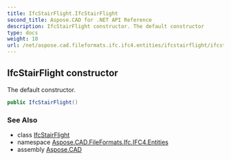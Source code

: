 ```yaml
---
title: IfcStairFlight.IfcStairFlight
second_title: Aspose.CAD for .NET API Reference
description: IfcStairFlight constructor. The default constructor
type: docs
weight: 10
url: /net/aspose.cad.fileformats.ifc.ifc4.entities/ifcstairflight/ifcstairflight/
---
```

## IfcStairFlight constructor

The default constructor.

```csharp
public IfcStairFlight()
```

### See Also

* class [IfcStairFlight](../)
* namespace [Aspose.CAD.FileFormats.Ifc.IFC4.Entities](../../ifcstairflight/)
* assembly [Aspose.CAD](../../../)


